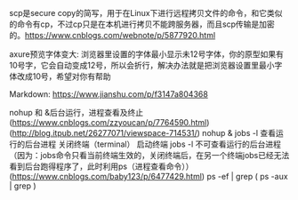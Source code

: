 scp是secure copy的简写，用于在Linux下进行远程拷贝文件的命令，和它类似的命令有cp，不过cp只是在本机进行拷贝不能跨服务器，而且scp传输是加密的。https://www.cnblogs.com/webnote/p/5877920.html

axure预览字体变大:  浏览器里设置的字体最小显示未12号字体，你的原型如果有10号字，它会自动变成12号，所以会折行，解决办法就是把浏览器设置里最小字体改成10号，希望对你有帮助

Markdown:  https://www.jianshu.com/p/f3147a804368


nohup 和 &后台运行，进程查看及终止(https://www.cnblogs.com/zzyoucan/p/7764590.html)(http://blog.itpub.net/26277071/viewspace-714531/)
nohup <command> &
jobs -l 查看运行的后台进程
关闭终端（terminal）
启动终端
jobs -l 不可查看运行的后台进程（因为：jobs命令只看当前终端生效的，关闭终端后，在另一个终端jobs已经无法看到后台跑得程序了，此时利用ps（进程查看命令））(https://www.cnblogs.com/baby123/p/6477429.html)
ps -ef | grep <command>  ( ps -aux | grep <command> )